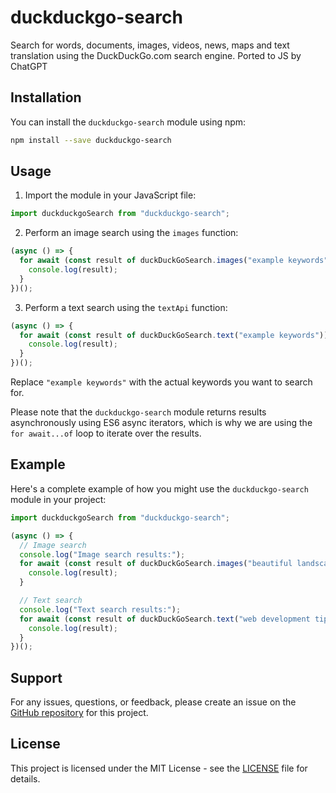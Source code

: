 # duckduckgo-search

Search for words, documents, images, videos, news, maps and text translation using the DuckDuckGo.com search engine. Ported to JS by ChatGPT

## Installation

You can install the `duckduckgo-search` module using npm:

```bash
npm install --save duckduckgo-search
```

## Usage

1. Import the module in your JavaScript file:

```javascript
import duckduckgoSearch from "duckduckgo-search";
```

2. Perform an image search using the `images` function:

```javascript
(async () => {
  for await (const result of duckDuckGoSearch.images("example keywords")) {
    console.log(result);
  }
})();
```

3. Perform a text search using the `textApi` function:

```javascript
(async () => {
  for await (const result of duckDuckGoSearch.text("example keywords")) {
    console.log(result);
  }
})();
```

Replace `"example keywords"` with the actual keywords you want to search for.

Please note that the `duckduckgo-search` module returns results asynchronously using ES6 async iterators, which is why we are using the `for await...of` loop to iterate over the results.

## Example

Here's a complete example of how you might use the `duckduckgo-search` module in your project:

```javascript
import duckduckgoSearch from "duckduckgo-search";

(async () => {
  // Image search
  console.log("Image search results:");
  for await (const result of duckDuckGoSearch.images("beautiful landscapes")) {
    console.log(result);
  }

  // Text search
  console.log("Text search results:");
  for await (const result of duckDuckGoSearch.text("web development tips")) {
    console.log(result);
  }
})();
```

## Support

For any issues, questions, or feedback, please create an issue on the [GitHub repository](https://github.com/luukschipperheyn/duckduckgo-search) for this project.

## License

This project is licensed under the MIT License - see the [LICENSE](LICENSE) file for details.

